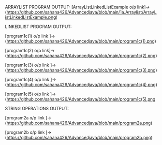 ARRAYLIST PROGRAM OUTPUT:
[ArrayListLinkedListExample o/p link]->(https://github.com/sahana426/Advancedjava/blob/main/1a.Arraylist/ArrayListLinkedListExample.png)

LINKEDLIST PROGRAM OUTPUT:

[program1c(1) o/p link ]->(https://github.com/sahana426/Advancedjava/blob/main/program1c(1).png)

[program1c(2) o/p link]->(https://github.com/sahana426/Advancedjava/blob/main/program1c(2).png)

[program1c(3) o/p link ]->(https://github.com/sahana426/Advancedjava/blob/main/program1c(3).png)

[program1c(4) o/p link ]->(https://github.com/sahana426/Advancedjava/blob/main/program1c(4).png)

[program1c(5) o/p link ]->(https://github.com/sahana426/Advancedjava/blob/main/program1c(5).png

STRING OPERATIONS OUTPUT:

[program2a o/p link ]->(https://github.com/sahana426/Advancedjava/blob/main/program2a.png)

[program2b o/p link ]->(https://github.com/sahana426/Advancedjava/blob/main/program2b.png)






